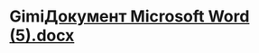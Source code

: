 # Gimi[Документ Microsoft Word (5).docx](https://github.com/MrGimi/Gimi/files/11188854/Microsoft.Word.5.docx)
